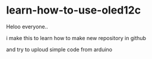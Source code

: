 # learn-how-to-use-oled12c

Heloo everyone..

i make this to learn how to make new repository in github

and try to uploud simple code from arduino
